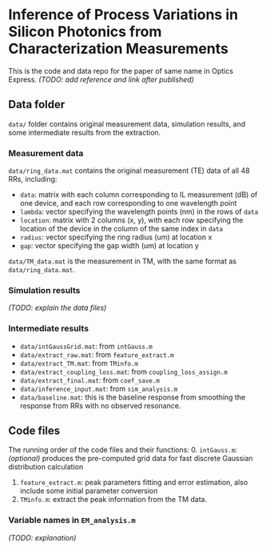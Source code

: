 # Inference of Process Variations in Silicon Photonics from Characterization Measurements
This is the code and data repo for the paper of same name in Optics Express. _(TODO: add reference and link after published)_

## Data folder
`data/` folder contains original measurement data, simulation results, and some intermediate results from the extraction.
### Measurement data
`data/ring_data.mat` contains the original measurement (TE) data of all 48 RRs, including:
- `data`: matrix with each column corresponding to IL measurement (dB) of one device, and each row corresponding to one wavelength point
- `lambda`: vector specifying the wavelength points (nm) in the rows of `data`
- `location`: matrix with 2 columns (x, y), with each row specifying the location of the device in the column of the same index in `data`
- `radius`: vector specifying the ring radius (um) at location x
- `gap`: vector specifying the gap width (um) at location y

`data/TM_data.mat` is the measurement in TM, with the same format as `data/ring_data.mat`.

### Simulation results
_(TODO: explain the data files)_

### Intermediate results
- `data/intGaussGrid.mat`: from `intGauss.m`
- `data/extract_raw.mat`: from `feature_extract.m`
- `data/extract_TM.mat`: from `TMinfo.m`
- `data/extract_coupling_loss.mat`: from `coupling_loss_assign.m`
- `data/extract_final.mat`: from `coef_save.m`
- `data/inference_input.mat`: from `sim_analysis.m`
- `data/baseline.mat`: this is the baseline response from smoothing the response from RRs with no observed resonance.
## Code files
The running order of the code files and their functions:
0. `intGauss.m`: _(optional)_ produces the pre-computed grid data for fast discrete Gaussian distribution calculation
1. `feature_extract.m`: peak parameters fitting and error estimation, also include some initial parameter conversion
2. `TMinfo.m`: extract the peak information from the TM data. 

### Variable names in `EM_analysis.m`
_(TODO: explanation)_
